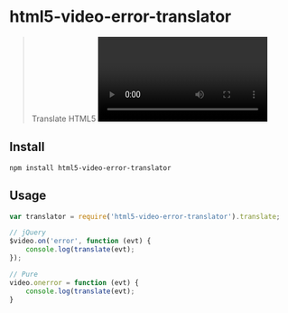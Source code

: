 # html5-video-error-translator

> Translate HTML5 <video> error code to string

## Install 

```
npm install html5-video-error-translator
```

## Usage

```javascript
var translator = require('html5-video-error-translator').translate;

// jQuery
$video.on('error', function (evt) {
    console.log(translate(evt);
});

// Pure
video.onerror = function (evt) {
    console.log(translate(evt);
}
```

